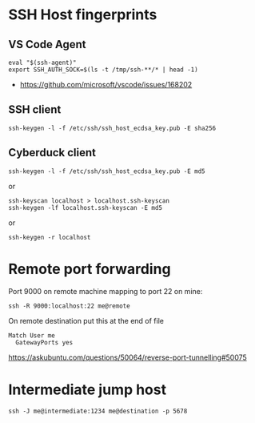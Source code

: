
# SSH Host fingerprints
## VS Code Agent

```
eval "$(ssh-agent)"
export SSH_AUTH_SOCK=$(ls -t /tmp/ssh-**/* | head -1)
```
- https://github.com/microsoft/vscode/issues/168202

## SSH client

    ssh-keygen -l -f /etc/ssh/ssh_host_ecdsa_key.pub -E sha256

## Cyberduck client

    ssh-keygen -l -f /etc/ssh/ssh_host_ecdsa_key.pub -E md5

or

    ssh-keyscan localhost > localhost.ssh-keyscan
    ssh-keygen -lf localhost.ssh-keyscan -E md5

or

    ssh-keygen -r localhost

# Remote port forwarding

Port 9000 on remote machine mapping to port 22 on mine:

    ssh -R 9000:localhost:22 me@remote

On remote destination put this at the end of file

    Match User me
      GatewayPorts yes

https://askubuntu.com/questions/50064/reverse-port-tunnelling#50075

# Intermediate jump host

    ssh -J me@intermediate:1234 me@destination -p 5678



